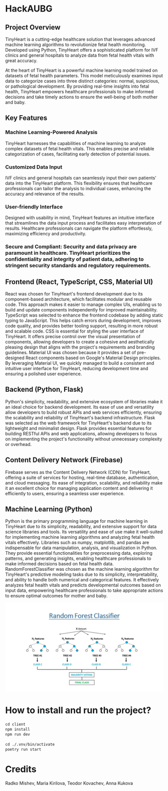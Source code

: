 # HackAUBG
## Project Overview
TinyHeart is a cutting-edge healthcare solution that leverages advanced machine learning algorithms to revolutionize fetal health monitoring. Developed using Python, TinyHeart offers a sophisticated platform for IVF clinics and general hospitals to analyze data from fetal health vitals with great accuracy. 

At the heart of TinyHeart is a powerful machine learning model trained on datasets of fetal health parameters. This model meticulously examines input data to categorize cases into three distinct categories: normal, suspicious, or pathological development. By providing real-time insights into fetal health, TinyHeart empowers healthcare professionals to make informed decisions and take timely actions to ensure the well-being of both mother and baby.

## Key Features
### Machine Learning-Powered Analysis
TinyHeart harnesses the capabilities of machine learning to analyze complex datasets of fetal health vitals. This enables precise and reliable categorization of cases, facilitating early detection of potential issues.

### Customized Data Input
IVF clinics and general hospitals can seamlessly input their own patients' data into the TinyHeart platform. This flexibility ensures that healthcare professionals can tailor the analysis to individual cases, enhancing the accuracy and relevance of the results.

### User-friendly Interface
Designed with usability in mind, TinyHeart features an intuitive interface that streamlines the data input process and facilitates easy interpretation of results. Healthcare professionals can navigate the platform effortlessly, maximizing efficiency and productivity.

### Secure and Compliant: Security and data privacy are paramount in healthcare. TinyHeart prioritizes the confidentiality and integrity of patient data, adhering to stringent security standards and regulatory requirements.

## Frontend (React, TypeScript, CSS, Material UI)
React was chosen for TinyHeart's frontend development due to its component-based architecture, which facilitates modular and reusable code. This approach makes it easier to manage complex UIs, enabling us to build and update components independently for improved maintainability.
TypeScript was selected to enhance the frontend codebase by adding static typing to JavaScript. This helps catch errors during development, improves code quality, and provides better tooling support, resulting in more robust and scalable code.
CSS is essential for styling the user interface of TinyHeart. It offers precise control over the visual presentation of components, allowing developers to create a cohesive and aesthetically pleasing design that aligns with the project's requirements and branding guidelines.
Material UI was chosen because it provides a set of pre-designed React components based on Google's Material Design principles. By leveraging Material UI, we quickly managed to build a consistent and intuitive user interface for TinyHeart, reducing development time and ensuring a polished user experience.

## Backend (Python, Flask)
Python's simplicity, readability, and extensive ecosystem of libraries make it an ideal choice for backend development. Its ease of use and versatility allow developers to build robust APIs and web services efficiently, ensuring the scalability and reliability of TinyHeart's backend infrastructure.
Flask was selected as the web framework for TinyHeart's backend due to its lightweight and minimalist design. Flask provides essential features for building RESTful APIs and web applications, allowing developers to focus on implementing the project's functionality without unnecessary complexity or overhead.

## Content Delivery Network (Firebase)
Firebase serves as the Content Delivery Network (CDN) for TinyHeart, offering a suite of services for hosting, real-time database, authentication, and cloud messaging. Its ease of integration, scalability, and reliability make it an excellent choice for managing application content and delivering it efficiently to users, ensuring a seamless user experience.

## Machine Learning (Python)

Python is the primary programming language for machine learning in TinyHeart due to its simplicity, readability, and extensive support for data science libraries and tools. Its versatility and ease of use make it well-suited for implementing machine learning algorithms and analyzing fetal health vitals effectively.
Libraries such as numpy, matplotlib, and pandas are indispensable for data manipulation, analysis, and visualization in Python. They provide essential functionalities for preprocessing data, exploring patterns, and generating insights, enabling healthcare professionals to make informed decisions based on fetal health data.
RandomForestClassifier was chosen as the machine learning algorithm for TinyHeart's predictive modeling tasks due to its simplicity, interpretability, and ability to handle both numerical and categorical features. It effectively analyzes fetal health vitals and predicts developmental outcomes based on input data, empowering healthcare professionals to take appropriate actions to ensure optimal outcomes for mother and baby.

![RandomForestDiagram](https://github.com/r-mishev/HackAUBG/blob/master/graph.png)

# How to install and run the project?
```
cd client
npm install
npm run dev

cd ./.vnv/bin/activate
poetry run start 
```
# Credits
Radko Mishev, Maria Kirilova, Teodor Kovachev, Anna Kukova
